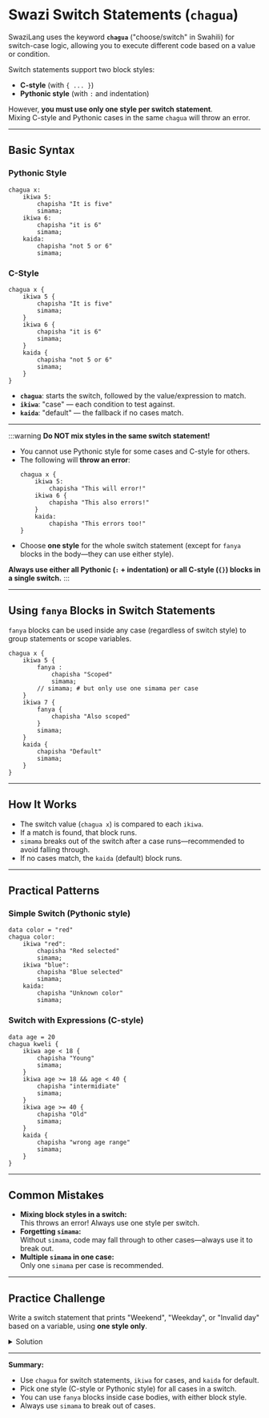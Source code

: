 # Swazi Switch Statements (`chagua`)

SwaziLang uses the keyword **`chagua`** ("choose/switch" in Swahili) for switch-case logic, allowing you to execute different code based on a value or condition.

Switch statements support two block styles:
- **C-style** (with `{ ... }`)
- **Pythonic style** (with `:` and indentation)

However, **you must use only one style per switch statement**.  
Mixing C-style and Pythonic cases in the same `chagua` will throw an error.

---

## Basic Syntax

### Pythonic Style

```swazi
chagua x:
    ikiwa 5:
        chapisha "It is five"
        simama;
    ikiwa 6:
        chapisha "it is 6"
        simama;
    kaida:
        chapisha "not 5 or 6"
        simama;
```

### C-Style

```swazi
chagua x {
    ikiwa 5 {
        chapisha "It is five"
        simama;
    }
    ikiwa 6 {
        chapisha "it is 6"
        simama;
    }
    kaida {
        chapisha "not 5 or 6"
        simama;
    }
}
```

- **`chagua`**: starts the switch, followed by the value/expression to match.
- **`ikiwa`**: "case" — each condition to test against.
- **`kaida`**: "default" — the fallback if no cases match.

---


:::warning
**Do NOT mix styles in the same switch statement!**



- You cannot use Pythonic style for some cases and C-style for others.
- The following will **throw an error**:
  ```swazi
  chagua x {
      ikiwa 5:
          chapisha "This will error!"
      ikiwa 6 {
          chapisha "This also errors!"
      }
      kaida:
          chapisha "This errors too!"
  }
  ```
- Choose **one style** for the whole switch statement (except for `fanya` blocks in the body—they can use either style).

**Always use either all Pythonic (`:` + indentation) or all C-style (`{}`) blocks in a single switch.**
:::

---

## Using `fanya` Blocks in Switch Statements

`fanya` blocks can be used inside any case (regardless of switch style) to group statements or scope variables.

```swazi
chagua x {
    ikiwa 5 {
        fanya :
            chapisha "Scoped"
            simama;
        // simama; # but only use one simama per case
    }
    ikiwa 7 {
        fanya {
            chapisha "Also scoped"
        }
        simama;
    }
    kaida {
        chapisha "Default"
        simama;
    }
}
```

---

## How It Works

- The switch value (`chagua x`) is compared to each `ikiwa`.
- If a match is found, that block runs.
- `simama` breaks out of the switch after a case runs—recommended to avoid falling through.
- If no cases match, the `kaida` (default) block runs.

---

## Practical Patterns

### Simple Switch (Pythonic style)

```swazi
data color = "red"
chagua color:
    ikiwa "red":
        chapisha "Red selected"
        simama;
    ikiwa "blue":
        chapisha "Blue selected"
        simama;
    kaida:
        chapisha "Unknown color"
        simama;
```

### Switch with Expressions (C-style)

```swazi
data age = 20
chagua kweli {
    ikiwa age < 18 {
        chapisha "Young"
        simama;
    }
    ikiwa age >= 18 && age < 40 {
        chapisha "intermidiate"
        simama;
    }
    ikiwa age >= 40 {
        chapisha "Old"
        simama;
    }
    kaida {
        chapisha "wrong age range"
        simama;
    }
}
```

---

## Common Mistakes

- **Mixing block styles in a switch:**  
  This throws an error! Always use one style per switch.
- **Forgetting `simama`:**  
  Without `simama`, code may fall through to other cases—always use it to break out.
- **Multiple `simama` in one case:**  
  Only one `simama` per case is recommended.

---

## Practice Challenge

Write a switch statement that prints "Weekend", "Weekday", or "Invalid day" based on a variable, using **one style only**.

<details>
<summary>Solution</summary>

```swazi
data day = "Saturday"
chagua day:
    ikiwa "Saturday":
        chapisha "Weekend"
        simama;
    ikiwa "Sunday":
        chapisha "Weekend"
        simama;
    ikiwa "Monday":
        chapisha "Weekday"
        simama;
    ikiwa "Tuesday":
        chapisha "Weekday"
        simama;
    ikiwa "Wednesday":
        chapisha "Weekday"
        simama;
    ikiwa "Thursday":
        chapisha "Weekday"
        simama;
    ikiwa "Friday":
        chapisha "Weekday"
        simama;
    kaida:
        chapisha "Invalid day"
        simama;
```
</details>

---

**Summary:**  
- Use `chagua` for switch statements, `ikiwa` for cases, and `kaida` for default.
- Pick one style (C-style or Pythonic style) for all cases in a switch.
- You can use `fanya` blocks inside case bodies, with either block style.
- Always use `simama` to break out of cases.